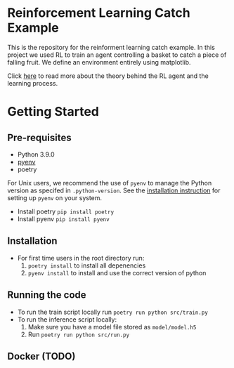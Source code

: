 # Reinforcement Learning Catch Example
This is the repository for the reinforment learning catch example. In this project we used RL to train an agent controlling a basket to catch a piece of falling fruit. We define an environment entirely using matplotlib. 

Click [here](https://docs.google.com/document/d/1xg5XOEiPGzym0GEzzZr-oLxU_tabhzpNmsGbag_-YIE/edit#heading=h.kl0urft1gbwy) to read more about the theory behind the RL agent and the learning process.
# Getting Started
## Pre-requisites
* Python 3.9.0
* [pyenv](https://github.com/pyenv/pyenv/wiki#suggested-build-environment)
* poetry

For Unix users, we recommend the use of `pyenv` to manage the Python version as specifed in `.python-version`. See the [installation instruction](https://github.com/pyenv/pyenv#installation) for setting up `pyenv` on your system.

* Install poetry `pip install poetry`
* Install pyenv `pip install pyenv`
## Installation
* For first time users in the root directory run:
    1. `poetry install` to install all depenencies
    2. `pyenv install` to install and use the correct version of python

## Running the code 
* To run the train script locally run `poetry run python src/train.py`
* To run the inference script locally:
    1. Make sure you have a model file stored as `model/model.h5`
    2. Run `poetry run python src/run.py`

## Docker (TODO)
